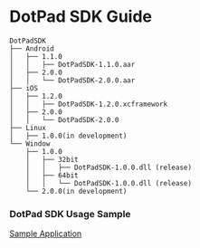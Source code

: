 # DotPad SDK Guide
```
DotPadSDK
├── Android
│   ├── 1.1.0
│   │   ├── DotPadSDK-1.1.0.aar
│   ├── 2.0.0
│   │   └── DotPadSDK-2.0.0.aar
├── iOS
│   ├── 1.2.0
│   │   ├── DotPadSDK-1.2.0.xcframework
│   ├── 2.0.0
│   │   └── DotPadSDK-2.0.0
├── Linux
│   ├── 1.0.0(in development)
└── Window
    ├── 1.0.0
    │   ├── 32bit
    │   │   ├── DotPadSDK-1.0.0.dll (release)
    │   ├── 64bit
    │   │   └── DotPadSDK-1.0.0.dll (release)
    └── 2.0.0(in development)
```

### DotPad SDK Usage Sample
[Sample Application](https://github.com/dotincorp/dotpad-sample-code)
